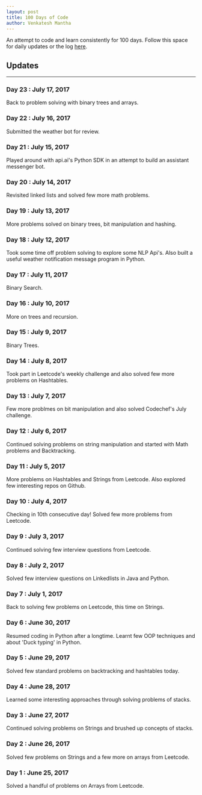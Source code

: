 ```yaml
--- 
layout: post
title: 100 Days of Code
author: Venkatesh Mantha
---
```


An attempt to code and learn consistently for 100 days. Follow this space for daily updates or the log [here](https://github.com/venkateshmantha/100-days-of-code/blob/master/log.md).

## Updates 
-----
### Day 23 : July 17, 2017

Back to problem solving with binary trees and arrays.

### Day 22 : July 16, 2017

Submitted the weather bot for review.

### Day 21 : July 15, 2017

Played around with api.ai's Python SDK in an attempt to build an assistant messenger bot.

### Day 20 : July 14, 2017

Revisited linked lists and solved few more math problems.

### Day 19 : July 13, 2017

More problems solved on binary trees, bit manipulation and hashing.

### Day 18 : July 12, 2017

Took some time off problem solving to explore some NLP Api's. Also built a useful weather notification message program in Python.

### Day 17 : July 11, 2017

Binary Search.

### Day 16 : July 10, 2017

More on trees and recursion.

### Day 15 : July 9, 2017

Binary Trees.

### Day 14 : July 8, 2017

Took part in Leetcode's weekly challenge and also solved few more problems on Hashtables.

### Day 13 : July 7, 2017

Few more problmes on bit manipulation and also solved Codechef's July challenge.

### Day 12 : July 6, 2017

Continued solving problems on string manipulation and started with Math problems and Backtracking.

### Day 11 : July 5, 2017

More problems on Hashtables and Strings from Leetcode. Also explored few interesting repos on Github.

### Day 10 : July 4, 2017

Checking in 10th consecutive day! Solved few more problems from Leetcode.

### Day 9 : July 3, 2017

Continued solving few interview questions from Leetcode.

### Day 8 : July 2, 2017

Solved few interview questions on Linkedlists in Java and Python.

### Day 7 : July 1, 2017

Back to solving few problems on Leetcode, this time on Strings.

### Day 6 : June 30, 2017

Resumed coding in Python after a longtime. Learnt few OOP techniques and about 'Duck typing' in Python.

### Day 5 : June 29, 2017

Solved few standard problems on backtracking and hashtables today.

### Day 4 : June 28, 2017

Learned some interesting approaches through solving problems of stacks.

### Day 3 : June 27, 2017

Continued solving problems on Strings and brushed up concepts of stacks.

### Day 2 : June 26, 2017

Solved few problems on Strings and a few more on arrays from Leetcode.

### Day 1 : June 25, 2017

Solved a handful of problems on Arrays from Leetcode.
